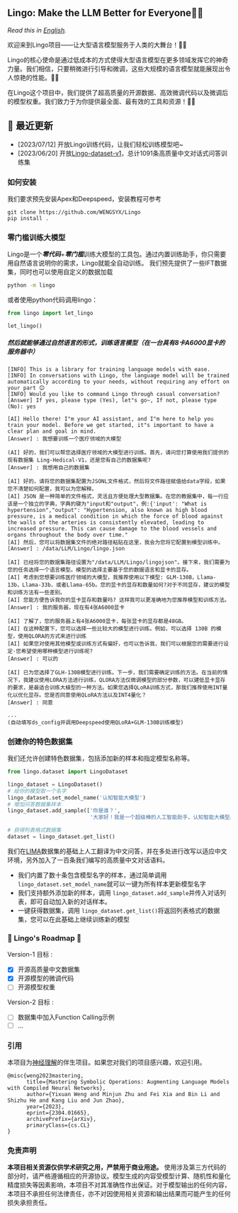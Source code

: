 ## Lingo: Make the LLM Better for Everyone🚀🚀

*Read this in [English](Readme.md).*

<div>



欢迎来到Lingo项目——让大型语言模型服务于人类的大舞台！🎉🎉

Lingo的核心使命是通过低成本的方式使得大型语言模型在更多领域发挥它的神奇力量。我们相信，只要稍微进行引导和微调，这些大规模的语言模型就能展现出令人惊艳的性能。💫🌈

在Lingo这个项目中，我们提供了超高质量的开源数据、高效微调代码以及微调后的模型权重。我们致力于为你提供最全面、最有效的工具和资源！🚀🚅



</div>

## 🔄 最近更新

* [2023/07/12] 开放Lingo训练代码，让我们轻松训练模型吧~
* [2023/06/20] 开放[Lingo-dataset-v1](https://huggingface.co/datasets/WENGSYX/Lingo-dataset-v1)，总计1091条高质量中文对话式问答训练集

### 如何安装

我们要求预先安装Apex和Deepspeed，安装教程可参考
```
git clone https://github.com/WENGSYX/Lingo
pip install .
```

### 零门槛训练大模型

Lingo是一个***零代码***+***零门槛***训练大模型的工具包。通过内置训练助手，你只需要用自然语言说明你的需求，Lingo就能全自动训练。
我们预先提供了一些IFT数据集，同时也可以使用自定义的数据加载

```bash
python -m lingo
```
或者使用python代码调用lingo：
```python
from lingo import let_lingo

let_lingo()
```


##### 然后就能够通过自然语言的形式，训练语言模型（在一台具有8卡A6000显卡的服务器中）
```
[INFO] This is a library for training language models with ease. 
[INFO] In conversations with Lingo, the language model will be trained automatically according to your needs, without requiring any effort on your part 😊
[INFO] Would you like to command Lingo through casual conversation? 
[Answer] If yes, please type (Yes), let"s go~, If not, please type (No): yes

[AI] Hello there! I"m your AI assistant, and I"m here to help you train your model. Before we get started, it"s important to have a clear plan and goal in mind. 
[Answer] : 我想要训练一个医疗领域的大模型

(AI] 好的，我们可以帮您选择医疗领域的大模型进行训练。首先，请问您打算使用我们提供的现有数据集 Ling-Hedical-V1，还是您有自己的数据集呢? 
[Answer] : 我想用自己的数据集

[AI] 好的，请将您的数据集配置为JSONL文件格式，然后将文件路径赋值给data字段，如果您不清楚如何配置，我可以为您解释。
[AI] JSON 是一种简单的文件格式，灵活且方便处理大型教据集。在您的教据集中，每一行应该是一个独立的字典，字典的键为"input和"output"，例:{'input': "What is hypertension","output": "Hypertension, also known as high blood pressure, is a medical condition in which the force of blood against the walls of the arteries is consistently elevated, leading to increased pressure. This can cause damage to the blood vessels and organs throughout the body over time."
[AI] 然后，您可以将数据集文件的绝对路径粘贴在这里，我会为您将它配置到模型训练中。
[Answer] : /data/LLM/Lingo/lingo.json

[AI] 已经将您的数据集路径设置为"/data/LLM/Lingo/lingojson"。接下来，我们需要为您的任务选择一个语言模型。模型的选择主要基于您的数据语言和显卡的显存。
[AI] 考虑到您想要训练医疗领域的大模型，我推荐使用以下模型: GLM-130B，Llama-13b，Llama-33b，或者Llama-65b。您的显卡的显存和数量如何?对于不同显存，建议的模型和训练方法有一些差别。
[AI] 您能方便告诉我你的显卡显存和数量吗? 这样我可以更准确地为您推荐模型和训练方法。
[Answer] : 我的服务器，现在有4张A6000显卡

[AI] 了解了，您的服务器上有4张A6000显卡，每张显卡的显存都是48GB。
[AI] 在这种配置下，您可以选择一些比较大的模型进行训练。例如，可以选择 130B 的模型，使用QLORA的方式来进行训练
[AI] 如果您对使用其他模型或训练方式有偏好，也可以告诉我，我们可以根据您的需要进行设定·您希望使用哪种模型进行训练呢?
[Answer] : 可以的

[AI] 已为您选择了GLH-130B模型进行训练。下一步，我们需要确定训练的方法。在当前的情况下，我建议使用LORA方法进行训练，QLORA方法仅微调模型的部分参数，可以建低显卡显存的要求，是最适合训练大植型的一种方法。如果您选择QLoRA训练方式，那我们推荐使用INT量化以优化显存。您是否同意使用QLoRA方法以及INT4量化？
[Answer] : 同意

...
(自动填写ds_config并调用Deepspeed使用QLoRA+GLM-130B训练模型)
```


### 创建你的特色数据集
我们还允许创建特色数据集，包括添加新的样本和指定模型名称等。
```python
from lingo.dataset import LingoDataset

lingo_dataset = LingoDataset()
# 给你的模型取一个名字
lingo_dataset.set_model_name('认知智能大模型')
# 增加问答数据集样本
lingo_dataset.add_sample(['你是谁？',
                          '大家好！我是一个超级棒的人工智能助手，认知智能大模型。我就像你的私人小助手，能用流利的自然语言和你聊天，无论是解答问题还是提供帮助，我都能轻松搞定。虽然我没有实体形象，但我会竭尽所能，为你提供最贴心的服务哦！'])

# 获得列表格式数据集
dataset = lingo_dataset.get_list()
```

我们在[LIMA](https://huggingface.co/datasets/GAIR/lima)数据集的基础上人工翻译为中文问答，并在多处进行改写以适应中文环境，另外加入了一百条我们编写的高质量中文对话语料。

- 我们内置了数十条包含模型名字的样本，通过简单调用 `lingo_dataset.set_model_name`就可以一键为所有样本更新模型名字
- 我们支持额外添加新的样本，调用 `lingo_dataset.add_sample`并传入对话列表，即可自动加入新的对话样本。
- 一键获得数据集，调用 `lingo_dataset.get_list()`将返回列表格式的数据集，您可以在此基础上继续训练新的模型

### 🌱 Lingo's Roadmap 🌱

Version-1 目标 :

- [x] 开源高质量中文数据集
- [x] 开源模型的微调代码
- [ ] 开源模型权重

Version-2 目标 :

- [ ] 数据集中加入Function Calling示例
- [ ] ...

### 引用

本项目为[神经理解](https://github.com/WENGSYX/Neural-Comprehension)的伴生项目。如果您对我们的项目感兴趣，欢迎引用。

```
@misc{weng2023mastering,
      title={Mastering Symbolic Operations: Augmenting Language Models with Compiled Neural Networks}, 
      author={Yixuan Weng and Minjun Zhu and Fei Xia and Bin Li and Shizhu He and Kang Liu and Jun Zhao},
      year={2023},
      eprint={2304.01665},
      archivePrefix={arXiv},
      primaryClass={cs.CL}
}
```

### 免责声明

**本项目相关资源仅供学术研究之用，严禁用于商业用途。**
使用涉及第三方代码的部分时，请严格遵循相应的开源协议。模型生成的内容受模型计算、随机性和量化精度损失等因素影响，本项目不对其准确性作出保证。对于模型输出的任何内容，本项目不承担任何法律责任，亦不对因使用相关资源和输出结果而可能产生的任何损失承担责任。
